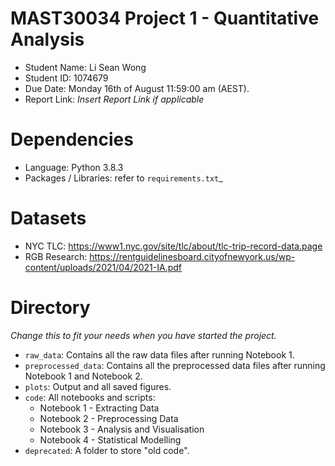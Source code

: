 # MAST30034 Project 1 - Quantitative Analysis
- Student Name: Li Sean Wong
- Student ID: 1074679
- Due Date: Monday 16th of August 11:59:00 am (AEST).
- Report Link: _Insert Report Link if applicable_

# Dependencies
- Language: Python 3.8.3
- Packages / Libraries: refer to `requirements.txt`_

# Datasets
- NYC TLC: https://www1.nyc.gov/site/tlc/about/tlc-trip-record-data.page
- RGB Research: https://rentguidelinesboard.cityofnewyork.us/wp-content/uploads/2021/04/2021-IA.pdf

# Directory
_Change this to fit your needs when you have started the project._
- `raw_data`: Contains all the raw data files after running Notebook 1.
- `preprocessed_data`: Contains all the preprocessed data files after running Notebook 1 and Notebook 2.
- `plots`: Output and all saved figures.
- `code`: All notebooks and scripts:
    - Notebook 1 - Extracting Data
    - Notebook 2 - Preprocessing Data
    - Notebook 3 - Analysis and Visualisation
    - Notebook 4 - Statistical Modelling
- `deprecated`: A folder to store "old code".
